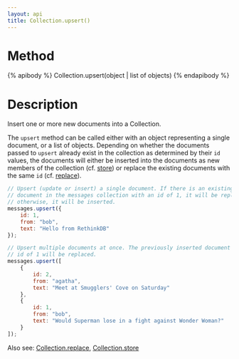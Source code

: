 ```yaml
---
layout: api
title: Collection.upsert()
---
```


# Method

{% apibody %}
Collection.upsert(object | list of objects)
{% endapibody %}

# Description

Insert one or more new documents into a Collection.

The `upsert` method can be called either with an object representing a single document, or a list of objects. Depending on whether the documents passed to `upsert` already exist in the collection as determined by their `id` values, the documents will either be inserted into the documents as new members of the collection (cf. [store][cs]) or replace the existing documents with the same `id` (cf. [replace][cr]).

```js
// Upsert (update or insert) a single document. If there is an existing
// document in the messages collection with an id of 1, it will be replaced;
// otherwise, it will be inserted.
messages.upsert({
    id: 1,
    from: "bob",
    text: "Hello from RethinkDB"
});

// Upsert multiple documents at once. The previously inserted document with
// id of 1 will be replaced.
messages.upsert([
    {
        id: 2,
        from: "agatha",
        text: "Meet at Smugglers' Cove on Saturday"
    },
    {
        id: 1,
        from: "bob",
        text: "Would Superman lose in a fight against Wonder Woman?"
    }
]);
```

Also see: [Collection.replace][cr], [Collection.store][cs]

[cr]: /api/collection-replace/
[cs]: /api/collection-store/
